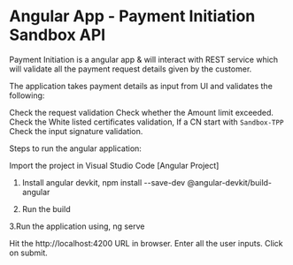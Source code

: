 # Angular App - Payment Initiation Sandbox API

Payment Initiation is a angular app & will interact with REST service which will validate all the payment request details given by the customer.

The application takes payment details as input from UI and validates the following:

Check the request validation
Check whether the Amount limit exceeded.
Check the White listed certificates validation, If a CN start with `Sandbox-TPP`
Check the input signature validation.

Steps to run the angular application:

Import the project in Visual Studio Code [Angular Project]

1. Install angular devkit,
npm install --save-dev @angular-devkit/build-angular

2. Run the build

3.Run the application using,
 ng serve

Hit the http://localhost:4200 URL in browser.
Enter all the user inputs.
Click on submit.
